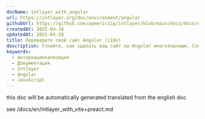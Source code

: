 ```yaml
---
docName: intlayer_with_angular
url: https://intlayer.org/doc/environment/angular
githubUrl: https://github.com/aymericzip/intlayer/blob/main/docs/docs/en/intlayer_with_angular.md
createdAt: 2025-04-18
updatedAt: 2025-04-18
title: Переведите свой сайт Angular (i18n)
description: Узнайте, как сделать ваш сайт на Angular многоязычным. Следуйте документации для интернационализации (i18n) и перевода.
keywords:
  - интернационализация
  - Документация
  - Intlayer
  - Angular
  - JavaScript
---
```


this doc will be automatically generated translated from the english doc

see /docs/en/intlayer_with_vite+preact.md
